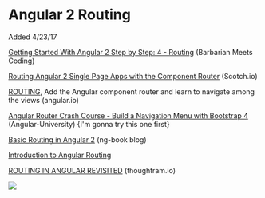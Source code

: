 
# Angular 2 Routing #
Added 4/23/17


[Getting Started With Angular 2 Step by Step: 4 - Routing](https://www.barbarianmeetscoding.com/blog/2016/03/28/getting-started-with-angular-2-step-by-step-4-routing/) (Barbarian Meets Coding)


[Routing Angular 2 Single Page Apps with the Component Router](https://scotch.io/tutorials/routing-angular-2-single-page-apps-with-the-component-router) (Scotch.io)

[ROUTING](https://angular.io/docs/ts/latest/tutorial/toh-pt5.html), Add the Angular component router and learn to navigate among the views (angular.io)

[Angular Router Crash Course - Build a Navigation Menu with Bootstrap 4](http://blog.angular-university.io/angular-2-router-nested-routes-and-nested-auxiliary-routes-build-a-menu-navigation-system/) (Angular-University)  {I'm gonna try this one first}


[Basic Routing in Angular 2](http://blog.ng-book.com/basic-routing-in-angular-2/) (ng-book blog)

[Introduction to Angular Routing](https://coryrylan.com/blog/introduction-to-angular-routing)

[ROUTING IN ANGULAR REVISITED](https://blog.thoughtram.io/angular/2016/06/14/routing-in-angular-2-revisited.html) (thoughtram.io) 

![](http://thoughtram.io/assets/images/thoughtram-brain-white.png)

